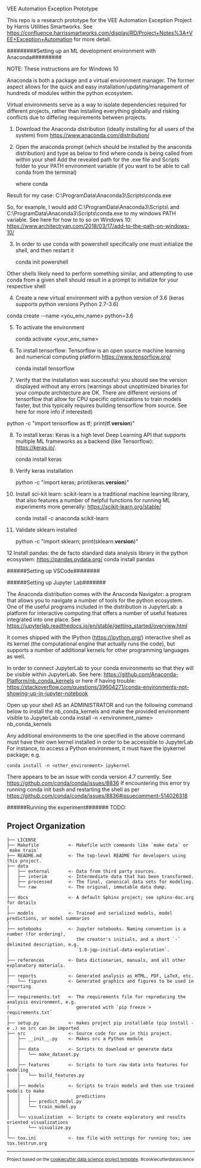 VEE Automation Exception Prototype

This repo is a research prototype for the VEE Automation Exception Project by Harris Utilities Smartworks.
See https://confluence.harrissmartworks.com/display/RD/Project+Notes%3A+VEE+Exception+Automation for more detail.

#########Setting up an ML development environment with Anaconda#########

NOTE: These instructions are for Windows 10

Anaconda is both a package and a virtual environment manager. The former aspect allows for the quick and easy installation/updating/management of hundreds of modules within the python ecosystem.

Virtual environments serve as a way to isolate dependencies required for different projects, rather than installing everything globally and risking conflicts due to differing requirements between projects.

1. Download the Anaconda distribution (ideally installing for all users of the system) from https://www.anaconda.com/distribution/

2. Open the anaconda prompt (which should be installed by the anaconda distribution) and type as below to find where conda is being called from within your shell
Add the revealed path for the .exe file and Scripts folder to your PATH environment variable (if you want to be able to call conda from the terminal)

    where conda

Result for my case: C:\ProgramData\Anaconda3\Scripts\conda.exe

So, for example, I would add C:\ProgramData\Anaconda3\Scripts\ and  C:\ProgramData\Anaconda3\Scripts\conda.exe to my windows PATH variable. See here for how to to so on Windows 10: https://www.architectryan.com/2018/03/17/add-to-the-path-on-windows-10/

3.  In order to use conda with powershell specifically one must initialize the shell, and then restart it

    conda init powershell

Other shells likely need to perform something similar, and attempting to use conda from a given shell should result in a prompt to initialize for your respective shell

4. Create a new virtual environment with a python version of 3.6 (keras supports python versions Python 2.7-3.6)

conda create --name <you_env_name> python=3.6

5. To activate the environment

    conda activate <your_env_name>

6. To install tensorflow: Tensorflow is an open source machine learning and numerical computing platform https://www.tensorflow.org/

    conda install tensorflow

7. Verify that the installation was successful: you should see the version displayed without any errors (warnings about unoptimized binaries for your compute architecture are OK. There are different versions of tensorflow that allow for CPU specific optimizations to train models faster, but this typically requires building tensorflow from source. See here for more info if interested)

python -c "import tensorflow as tf; print(tf.__version__)"

8. To install keras: Keras is a high level Deep Learning API that supports multiple ML frameworks as a backend (like Tensorflow): https://keras.io/.

    conda install keras

9. Verify keras installation

    python -c "import keras; print(keras.__version__)"

10. Install sci-kit learn: scikit-learn is a traditional machine learning library, that also features a number of helpful functions for running ML experiments more generally: https://scikit-learn.org/stable/

    conda install -c anaconda scikit-learn

11. Validate sklearn installed

    python -c "import sklearn; print(sklearn.__version__)"

12 Install pandas: the de facto standard data analysis library in the python ecosystem: https://pandas.pydata.org/
    conda install pandas

######Setting up VSCode########

######Setting up Jupyter Lab#######

The Anaconda distribution comes with the Anaconda Navigator: a program that allows you to navigate a number of tools for the python ecosystem.
One of the useful programs included in the distribution is JupyterLab: a platform for interactive computing that offers a number of useful features integrated into one place. See https://jupyterlab.readthedocs.io/en/stable/getting_started/overview.html

It comes shipped with the IPython (https://ipython.org/) interactive shell as its kernel (the computational engine that actually runs the code), but supports a number of additional kernels for other programming languages as well.

In order to connect JupyterLab to your conda environments so that they will be visible within JupyterLab. See here: https://github.com/Anaconda-Platform/nb_conda_kernels or here if having trouble: https://stackoverflow.com/questions/39604271/conda-environments-not-showing-up-in-jupyter-notebook

Open up your shell AS an ADMINISTRATOR and run the following command below to install the nb_conda_kernels and make the provided environment visible to JupyterLab
    conda install -n <environment_name>  nb_conda_kernels

Any additional environments to the one specified in the above command must have their own kernel installed in order to be accessible to JupyterLab For instance, to access a Python environment, it must have the ipykernel package; e.g.

    conda install -n <other_environment> ipykernel

There appears to be an issue with conda version 4.7 currently. See https://github.com/conda/conda/issues/8836
If encountering this error try running conda init bash and restarting the shell as per https://github.com/conda/conda/issues/8836#issuecomment-514026318

######Running the experiment#######
TODO:

Project Organization
------------

    ├── LICENSE
    ├── Makefile           <- Makefile with commands like `make data` or `make train`
    ├── README.md          <- The top-level README for developers using this project.
    ├── data
    │   ├── external       <- Data from third party sources.
    │   ├── interim        <- Intermediate data that has been transformed.
    │   ├── processed      <- The final, canonical data sets for modeling.
    │   └── raw            <- The original, immutable data dump.
    │
    ├── docs               <- A default Sphinx project; see sphinx-doc.org for details
    │
    ├── models             <- Trained and serialized models, model predictions, or model summaries
    │
    ├── notebooks          <- Jupyter notebooks. Naming convention is a number (for ordering),
    │                         the creator's initials, and a short `-` delimited description, e.g.
    │                         `1.0-jqp-initial-data-exploration`.
    │
    ├── references         <- Data dictionaries, manuals, and all other explanatory materials.
    │
    ├── reports            <- Generated analysis as HTML, PDF, LaTeX, etc.
    │   └── figures        <- Generated graphics and figures to be used in reporting
    │
    ├── requirements.txt   <- The requirements file for reproducing the analysis environment, e.g.
    │                         generated with `pip freeze > requirements.txt`
    │
    ├── setup.py           <- makes project pip installable (pip install -e .) so src can be imported
    ├── src                <- Source code for use in this project.
    │   ├── __init__.py    <- Makes src a Python module
    │   │
    │   ├── data           <- Scripts to download or generate data
    │   │   └── make_dataset.py
    │   │
    │   ├── features       <- Scripts to turn raw data into features for modeling
    │   │   └── build_features.py
    │   │
    │   ├── models         <- Scripts to train models and then use trained models to make
    │   │   │                 predictions
    │   │   ├── predict_model.py
    │   │   └── train_model.py
    │   │
    │   └── visualization  <- Scripts to create exploratory and results oriented visualizations
    │       └── visualize.py
    │
    └── tox.ini            <- tox file with settings for running tox; see tox.testrun.org


--------

<p><small>Project based on the <a target="_blank" href="https://drivendata.github.io/cookiecutter-data-science/">cookiecutter data science project template</a>. #cookiecutterdatascience</small></p>